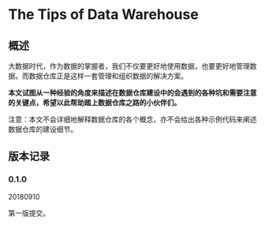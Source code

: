 # The Tips of Data Warehouse

## 概述

大数据时代，作为数据的掌握者，我们不仅要更好地使用数据，也要更好地管理数据。而数据仓库正是这样一套管理和组织数据的解决方案。

**本文试图从一种经验的角度来描述在数据仓库建设中的会遇到的各种坑和需要注意的关键点，希望以此帮助踏上数据仓库之路的小伙伴们。**

注意：本文不会详细地解释数据仓库的各个概念，亦不会给出各种示例代码来阐述数据仓库的建设细节。


## 版本记录

### 0.1.0

20180910

第一版提交。